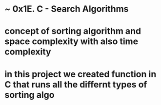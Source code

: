 # ~ 0x1E. C - Search Algorithms

# concept of sorting algorithm and space complexity with also time complexity

# in this project we created function in C that runs all the differnt types of sorting algo
